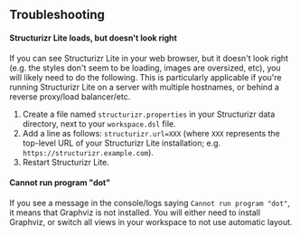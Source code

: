 ## Troubleshooting

#### Structurizr Lite loads, but doesn't look right

If you can see Structurizr Lite in your web browser, but it doesn't look right (e.g. the styles don't seem to be loading, images are oversized, etc), you will likely need to do the following. This is particularly applicable if you're running Structurizr Lite on a server with multiple hostnames, or behind a reverse proxy/load balancer/etc.

1. Create a file named `structurizr.properties` in your Structurizr data directory, next to your `workspace.dsl` file.
2. Add a line as follows: `structurizr.url=XXX` (where `XXX` represents the top-level URL of your Structurizr Lite installation; e.g. `https://structurizr.example.com`).
3. Restart Structurizr Lite.

#### Cannot run program "dot"

If you see a message in the console/logs saying `Cannot run program "dot"`, it means that Graphviz is not installed.
You will either need to install Graphviz, or switch all views in your workspace to not use automatic layout.